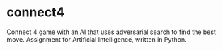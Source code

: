 # connect4
Connect 4 game with an AI that uses adversarial search to find the best move.
Assignment for Artificial Intelligence, written in Python.